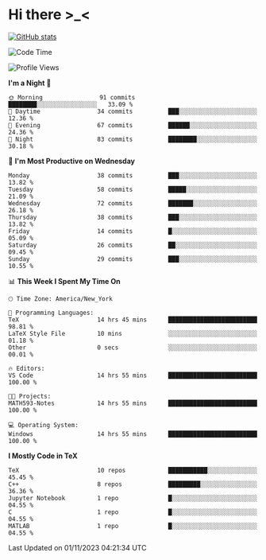 # Hi there \>_<

[![GitHub stats](https://github-readme-stats.vercel.app/api?username=ARessegetesStery&show_icons=true&theme=transparent)](https://github.com/anuraghazra/github-readme-stats)

<!--START_SECTION:waka-->
![Code Time](http://img.shields.io/badge/Code%20Time-454%20hrs%206%20mins-blue)

![Profile Views](http://img.shields.io/badge/Profile%20Views-1-blue)

**I'm a Night 🦉** 

```text
🌞 Morning                91 commits          ████████░░░░░░░░░░░░░░░░░   33.09 % 
🌆 Daytime                34 commits          ███░░░░░░░░░░░░░░░░░░░░░░   12.36 % 
🌃 Evening                67 commits          ██████░░░░░░░░░░░░░░░░░░░   24.36 % 
🌙 Night                  83 commits          ████████░░░░░░░░░░░░░░░░░   30.18 % 
```
📅 **I'm Most Productive on Wednesday** 

```text
Monday                   38 commits          ███░░░░░░░░░░░░░░░░░░░░░░   13.82 % 
Tuesday                  58 commits          █████░░░░░░░░░░░░░░░░░░░░   21.09 % 
Wednesday                72 commits          ███████░░░░░░░░░░░░░░░░░░   26.18 % 
Thursday                 38 commits          ███░░░░░░░░░░░░░░░░░░░░░░   13.82 % 
Friday                   14 commits          █░░░░░░░░░░░░░░░░░░░░░░░░   05.09 % 
Saturday                 26 commits          ██░░░░░░░░░░░░░░░░░░░░░░░   09.45 % 
Sunday                   29 commits          ███░░░░░░░░░░░░░░░░░░░░░░   10.55 % 
```


📊 **This Week I Spent My Time On** 

```text
🕑︎ Time Zone: America/New_York

💬 Programming Languages: 
TeX                      14 hrs 45 mins      █████████████████████████   98.81 % 
LaTeX Style File         10 mins             ░░░░░░░░░░░░░░░░░░░░░░░░░   01.18 % 
Other                    0 secs              ░░░░░░░░░░░░░░░░░░░░░░░░░   00.01 % 

🔥 Editors: 
VS Code                  14 hrs 55 mins      █████████████████████████   100.00 % 

🐱‍💻 Projects: 
MATH593-Notes            14 hrs 55 mins      █████████████████████████   100.00 % 

💻 Operating System: 
Windows                  14 hrs 55 mins      █████████████████████████   100.00 % 
```

**I Mostly Code in TeX** 

```text
TeX                      10 repos            ███████████░░░░░░░░░░░░░░   45.45 % 
C++                      8 repos             █████████░░░░░░░░░░░░░░░░   36.36 % 
Jupyter Notebook         1 repo              █░░░░░░░░░░░░░░░░░░░░░░░░   04.55 % 
C                        1 repo              █░░░░░░░░░░░░░░░░░░░░░░░░   04.55 % 
MATLAB                   1 repo              █░░░░░░░░░░░░░░░░░░░░░░░░   04.55 % 
```




 Last Updated on 01/11/2023 04:21:34 UTC
<!--END_SECTION:waka-->
